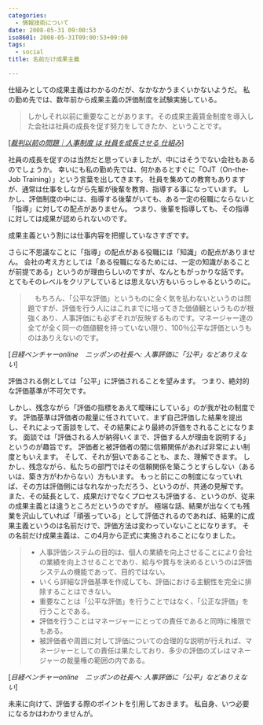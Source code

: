 ```yaml
---
categories:
  - 情報技術について
date: 2008-05-31 09:00:53
iso8601: 2008-05-31T09:00:53+09:00
tags:
  - social
title: 名前だけ成果主義

---
```


仕組みとしての成果主義はわかるのだが、なかなかうまくいかないようだ。
私の勤め先では、数年前から成果主義の評価制度を試験実施している。

<blockquote cite="http://ameblo.jp/tama-ken1/entry-10084598413.html" title="Source: 裁判以前の問題｜人事制度 は 社員を成長させる 仕組み; Accessed Date: 4/2/2008" class="blockquote">しかしそれ以前に重要なことがあります。その成果主義賃金制度を導入した会社は社員の成長を促す努力をしてきたか、ということです。</blockquote>

<div class="cite"> [<cite><a href="http://ameblo.jp/tama-ken1/entry-10084598413.html">裁判以前の問題｜人事制度 は 社員を成長させる 仕組み</a></cite>] </div>

社員の成長を促すのは当然だと思っていましたが、中にはそうでない会社もあるのでしょうか。
幸いにも私の勤め先では、何かあるとすぐに「OJT（On-the-Job Training）」という言葉を出してきます。
社員を集めての教育もありますが、通常は仕事をしながら先輩が後輩を教育、指導する事になっています。
しかし、評価制度の中には、指導する後輩がいても、ある一定の役職にならないと「指導」に対しての配点がありません。
つまり、後輩を指導しても、その指導に対しては成果が認められないのです。

成果主義という割には仕事内容を把握していなさすぎです。

さらに不思議なことに「指導」の配点がある役職には「知識」の配点がありません。
会社の考え方としては「ある役職になるためには、一定の知識があることが前提である」というのが理由らしいのですが、なんともがっかりな話です。
とてもそのレベルをクリアしているとは思えない方もいらっしゃるというのに。

<blockquote cite="http://nvc.nikkeibp.co.jp/report/jinji/jincom/20071031_000839.html" title="Source: 日経ベンチャーonline　ニッポンの社長へ: 人事評価に「公平」などありえない; Accessed Date: 5/20/2008" class="blockquote">　もちろん、「公平な評価」というものに全く気を払わないというのは問題ですが、評価を行う人にはこれまでに培ってきた価値観というものが根強くあり、人事評価にも必ずそれが反映するものです。マネージャー達の全てが全く同一の価値観を持っていない限り、100％公平な評価というものはありえないのです。</blockquote>

<div class="cite"> [<cite>日経ベンチャーonline　ニッポンの社長へ: 人事評価に「公平」などありえない</cite>] </div>

評価される側としては「公平」に評価されることを望みます。
つまり、絶対的な評価基準が不可欠です。

しかし、残念ながら「評価の指標をあえて曖昧にしている」のが我が社の制度です。
評価基準は評価者の裁量に任されていて、まず自己評価した結果を提出し、それによって面談をして、その結果により最終の評価をされることになります。
面談では「評価される人が納得いくまで、評価する人が理由を説明する」というのが趣旨です。
評価者と被評価者の間に信頼関係があれば非常によい制度ともいえます。
そして、それが狙いであることも、また、理解できます。
しかし、残念ながら、私たちの部門ではその信頼関係を築こうとすらしない（あるいは、築き方がわからない）方もいます。
もっと前にこの制度になっていれば、その方は評価側にはなれなかっただろう、というのが、共通の見解です。
また、その延長として、成果だけでなくプロセスも評価する、というのが、従来の成果主義とは違うところだというのですが。
極端な話、結果が出なくても残業を沢山していれば「頑張っている」として評価されるのであれば、結果的に成果主義というのは名前だけで、評価方法は変わっていないことになります。
その名前だけ成果主義は、この4月から正式に実施されることになりました。

<blockquote cite="http://nvc.nikkeibp.co.jp/report/jinji/jincom/20071031_000839.html" title="Source: 日経ベンチャーonline　ニッポンの社長へ: 人事評価に「公平」などありえない; Accessed Date: 5/31/2008" class="blockquote">
  <ul>
    <li>人事評価システムの目的は、個人の業績を向上させることにより会社の業績を向上させることであり、給与や賞与を決めるというのは評価システムの機能であって、目的ではない。</li>
    <li>いくら詳細な評価基準を作成しても、評価における主観性を完全に排除することはできない。</li>
    <li>重要なことは「公平な評価」を行うことではなく、「公正な評価」を行うことである。</li>
    <li>評価を行うことはマネージャーにとっての責任であると同時に権限でもある。</li>
    <li>被評価者や周囲に対して評価についての合理的な説明が行えれば、マネージャーとしての責任は果たしており、多少の評価のズレはマネージャーの裁量権の範囲の内である。</li>
  </ul>
</blockquote>

<div class="cite"> [<cite>日経ベンチャーonline　ニッポンの社長へ: 人事評価に「公平」などありえない</cite>] </div>

未来に向けて、評価する際のポイントを引用しておきます。
私自身、いつ必要になるかはわかりませんが。
